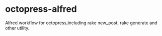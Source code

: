 octopress-alfred
================

Alfred workflow for octopress,including rake new_post, rake generate and other utility.
